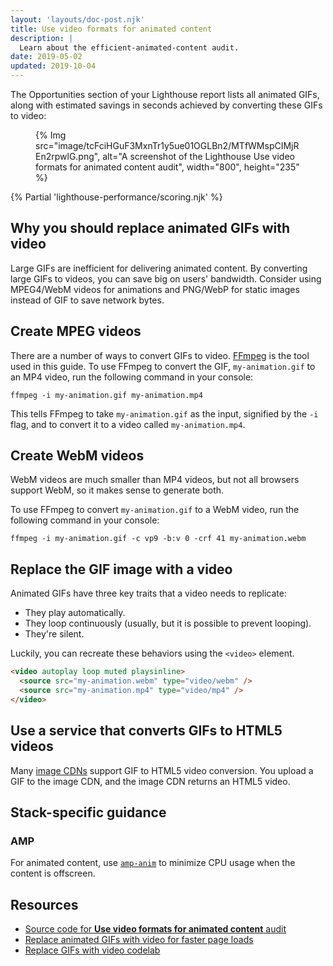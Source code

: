 ```yaml
---
layout: 'layouts/doc-post.njk'
title: Use video formats for animated content
description: |
  Learn about the efficient-animated-content audit.
date: 2019-05-02
updated: 2019-10-04
---
```


The Opportunities section of your Lighthouse report lists
all animated GIFs, along with estimated savings in seconds
achieved by converting these GIFs to video:

<figure>
  {% Img src="image/tcFciHGuF3MxnTr1y5ue01OGLBn2/MTfWMspCIMjREn2rpwlG.png", alt="A screenshot of the Lighthouse Use video formats for animated content audit", width="800", height="235" %}
</figure>

{% Partial 'lighthouse-performance/scoring.njk' %}

## Why you should replace animated GIFs with video

Large GIFs are inefficient for delivering animated content.
By converting large GIFs to videos, you can save big on users' bandwidth.
Consider using MPEG4/WebM videos for animations and PNG/WebP
for static images instead of GIF to save network bytes.

## Create MPEG videos

There are a number of ways to convert GIFs to video.
[FFmpeg](https://ffmpeg.org/) is the tool used in this guide.
To use FFmpeg to convert the GIF, `my-animation.gif` to an MP4 video,
run the following command in your console:

`ffmpeg -i my-animation.gif my-animation.mp4`

This tells FFmpeg to take `my-animation.gif` as the input,
signified by the `-i` flag,
and to convert it to a video called `my-animation.mp4`.

## Create WebM videos

WebM videos are much smaller than MP4 videos,
but not all browsers support WebM, so it makes sense to generate both.

To use FFmpeg to convert `my-animation.gif` to a WebM video,
run the following command in your console:

`ffmpeg -i my-animation.gif -c vp9 -b:v 0 -crf 41 my-animation.webm`

## Replace the GIF image with a video

Animated GIFs have three key traits that a video needs to replicate:

- They play automatically.
- They loop continuously (usually, but it is possible to prevent looping).
- They're silent.

Luckily, you can recreate these behaviors using the `<video>` element.

```html
<video autoplay loop muted playsinline>
  <source src="my-animation.webm" type="video/webm" />
  <source src="my-animation.mp4" type="video/mp4" />
</video>
```

## Use a service that converts GIFs to HTML5 videos

Many [image CDNs](https://web.dev/image-cdns/) support GIF to HTML5 video conversion. You upload a
GIF to the image CDN, and the image CDN returns an HTML5 video.

## Stack-specific guidance

### AMP

For animated content, use
[`amp-anim`](https://amp.dev/documentation/components/amp-anim/) to minimize CPU
usage when the content is offscreen.

## Resources

- [Source code for **Use video formats for animated content** audit](https://github.com/GoogleChrome/lighthouse/blob/master/lighthouse-core/audits/byte-efficiency/efficient-animated-content.js)
- [Replace animated GIFs with video for faster page loads](https://web.dev/replace-gifs-with-videos/)
- [Replace GIFs with video codelab](https://web.dev/codelab-replace-gifs-with-video/)
